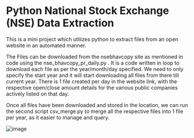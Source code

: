# Python National Stock Exchange (NSE) Data Extraction
This is a mini project which utilizes python to extract files from an open website in an automated manner.

The Files can be downloaded from the nsebhavcopy site as mentioned in code using the nse_bhavcopy_pr_daily.py . It is a code written in loop to download each file as per the year/month/day specified. We need to only specify the start year and it will start downloading all files from there till current year. There is 1 file created per day in the website link, with the respective open/close amount details for the various public companies actively listed on that day.

Once all files have been downloaded and stored in the location, we can run the second script csv_merge.py to merge all the respective files into 1 file per year, as it easier to manage and query.

![image](https://github.com/RandomlyCreative/Python_nse_data_extraction/assets/39943529/746a24c2-fcd8-45c8-9b43-3b63ff6e5539)

